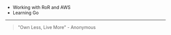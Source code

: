 <div align='left'>

- Working with RoR and AWS
- Learning Go

---

<!-- quote_marker -->
> "Own Less, Live More" - Anonymous

